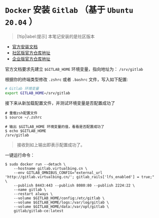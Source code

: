 # `Docker` 安装 `Gitlab` （基于 `Ubuntu 20.04` ）

> [!tip|label:提示]
> 本笔记安装的是社区版本


* [官方安装文档](https://docs.gitlab.com/ee/install/docker.html#install-gitlab-using-docker-engine)
* [社区版官方仓库地址](https://registry.hub.docker.com/r/gitlab/gitlab-ce/)
* [企业版官方仓库地址](https://hub.docker.com/r/gitlab/gitlab-ee)

官方文档要求先建立 `$GITLAB_HOME` 环境变量，指向地址为： `/srv/gitlab`

根据你的终端类型修改 `.zshrc` 或者 `.bashrc` 文件，写入如下配置:

```bash
# Gitlab 环境变量
export GITLAB_HOME=/srv/gitlab
```

接下来从新加载配置文件，并测试环境变量是否配置成功了

```shell
# 重载zsh配置文件
$ source ~/.zshrc

# 输出 $GITLAB_HOME 环境变量的值，看看是否配置成功了
$ echo $GITLAB_HOME
/srv/gitlab
```

> 接收到如上输出即表示配置成功了。

一键运行命令：

```shell
$ sudo docker run --detach \
    --hostname gitlab.virtualbing.cn \
    --env GITLAB_OMNIBUS_CONFIG="external_url 'http://gitlab.virtualbing.cn/'; gitlab_rails['lfs_enabled'] = true;" \
    --publish 8443:443 --publish 8080:80 --publish 2224:22 \
    --name gitlab \
    --restart always \
    --volume $GITLAB_HOME/config:/etc/gitlab \
    --volume $GITLAB_HOME/logs:/var/log/gitlab \
    --volume $GITLAB_HOME/data:/var/opt/gitlab \
    gitlab/gitlab-ce:latest
```

